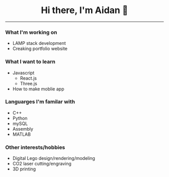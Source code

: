 <h1 align="center">
    Hi there, I'm Aidan 👋
</h1>

- - - -

### What I'm working on
- LAMP stack development
- Creaking portfolio website

### What I want to learn
- Javascript
    - React.js
    - Three.js
- How to make moblie app

### Languarges I'm familar with
- C++
- Python
- mySQL
- Assembly
- MATLAB

### Other interests/hobbies
- Digital Lego design/rendering/modeling
- CO2 laser cutting/engraving
- 3D printing

